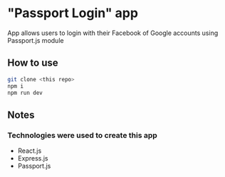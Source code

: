 # "Passport Login" app

App allows users to login with their Facebook of Google accounts using Passport.js module

## How to use

```bash
git clone <this repo>
npm i
npm run dev
```
## Notes

### Technologies were used to create this app
- React.js
- Express.js
- Passport.js
